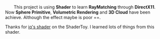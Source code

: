 &emsp;&emsp;This project is using **Shader** to learn **RayMatching** through **DirectX11**. Now **Sphere Primitive**, **Volumetric Rendering** and **3D Cloud** have been achieve. Although the effect maybe is poor ==.

Thanks for [iq's shader](https://www.shadertoy.com/view/XslGRr) on the ShaderToy. I learned lots of things from this shader.